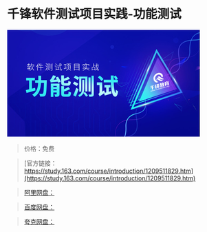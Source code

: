 # 千锋软件测试项目实践-功能测试

![img](../../../assets/study163/free/52aa7c12c9c74c3ab83c61206e1d5419.jpg)

> 价格：免费

> [官方链接：https://study.163.com/course/introduction/1209511829.htm](https://study.163.com/course/introduction/1209511829.htm)

> [阿里网盘：]()

> [百度网盘：]()

> [夸克网盘：]()

